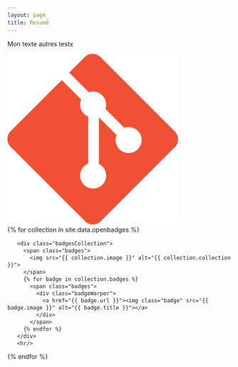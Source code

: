 ```yaml
---
layout: page_
title: Resumé
---
```


<div id="slides">
  <div>
    <p>Mon texte autres testx</p>
    <img alt="Mon image" src="/public/git.png" />
  </div>
</div>

<div id="projects">
  {% for collection in site.data.openbadges %}

       <div class="badgesCollection">
         <span class="badges">
           <img src="{{ collection.image }}" alt="{{ collection.collection }}">
         </span>
         {% for badge in collection.badges %}
           <span class="badges">
             <div class="badgeWarper">
               <a href="{{ badge.url }}"><img class="badge" src="{{ badge.image }}" alt="{{ badge.title }}"></a>
             </div>
           </span>
         {% endfor %}
       </div>
       <hr/>
  {% endfor %}
</div>
